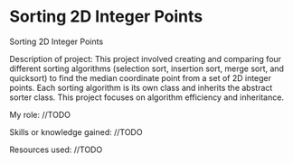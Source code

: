 # Sorting 2D Integer Points
Sorting 2D Integer Points

Description of project:
This project involved creating and comparing four different sorting algorithms (selection sort, insertion sort, merge sort, and quicksort) to find the median coordinate point from a set of 2D integer points. Each sorting algorithm is its own class and inherits the abstract sorter class. This project focuses on algorithm efficiency and inheritance. 

My role:
//TODO

Skills or knowledge gained:
//TODO

Resources used:
//TODO
